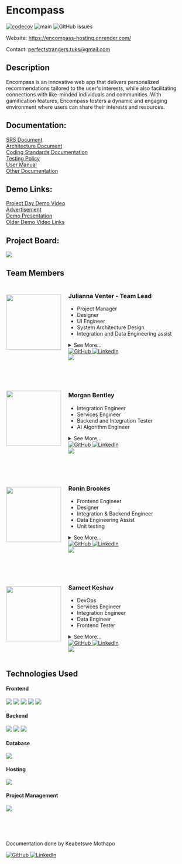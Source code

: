 # Encompass
[![codecov](https://codecov.io/gh/COS301-SE-2023/Encompass/branch/main/graph/badge.svg?token=M20C3A1SU1)](https://codecov.io/gh/COS301-SE-2023/Encompass)
![main](https://github.com/COS301-SE-2023/Encompass/actions/workflows/main-merge.yml/badge.svg?branch=main)
![GitHub issues](https://img.shields.io/github/issues/COS301-SE-2023/Encompass)

Website: https://encompass-hosting.onrender.com/

Contact: perfectstrangers.tuks@gmail.com

## Description
<p>Encompass is an innovative web app that delivers personalized recommendations tailored to the user's interests, while also facilitating connections with like-minded individuals and communities. With gamification features, Encompass fosters a dynamic and engaging environment where users can share their interests and resources.</p>

## Documentation:
<a align="right" href="https://drive.google.com/file/d/1APtsknnYKQY6_gflUPTfb-VH6TGzwRUb/view?usp=sharing">SRS Document</a>
<br>
<a align="right" href="https://drive.google.com/file/d/1MB0E_ytFBPO3GbVtsoHIJZ_IbBZUlwkd/view?usp=sharing">Architecture Document</a>
<br>
<a align="right" href="https://drive.google.com/file/d/1lEO2WbftFDjEmisK-n90togR9gdDQiaq/view?usp=sharing">Coding Standards Documentation</a>
<br>
<a align="right" href="https://drive.google.com/file/d/1e5-LaaWmwpdfZQwC5N7ZTvbHCSD4mkxS/view?usp=sharing">Testing Policy</a>
<br>
<a align="right" href="https://drive.google.com/file/d/1Ri9Btk35lFIhf1fbpfUhWBNri6ilG5gz/view?usp=sharing">User Manual</a>
<br>
<a align="right" href="https://linktr.ee/perfectstrangerstuks">Other Documentation</a>

## Demo Links:
<a align="right" href="https://drive.google.com/file/d/1BG2sd_KgtFObQwJmyqgyXUrNcsnjc8SY/view?usp=sharing">Project Day Demo Video</a>
<br>
<a align="right" href="https://drive.google.com/file/d/155-RJKEekmbvzPL_6OthTz-fw2047Hm2/view?usp=sharing">Advertisement</a>
<br>
<a align="right" href="https://www.canva.com/design/DAFvXSDGAQA/fBYRgl1QAep2CMWBRdXWAw/edit">Demo Presentation</a>
<br>
<a align="right" href="https://linktr.ee/perfectstrangerstuks">Older Demo Video Links<a>

## Project Board:
<a href="https://github.com/orgs/COS301-SE-2023/projects/25" target="_blank">
    <img src="https://skillicons.dev/icons?i=github"/>
</a>
<br>

## Team Members

<div style="display: flex; align-items: center;">
  <img src="https://avatars.githubusercontent.com/u/104779369?v=4" width="150" style="margin-right: 20px;" class="circle-img">
  <div>
    <h3>Julianna Venter - Team Lead</h3>
    <ul>
      <li>Project Manager</li>
      <li>Designer</li>
      <li>UI Engineer</li>
      <li>System Architecture Design</li>
      <li>Integration and Data Engineering assist</li>
    </ul>
    <details>
    <summary>See More...</summary>
    <p>
      I will oversee the design and implementation of the front-end spectrum of the application, leveraging my skillset and experience in web development and angular application development. As someone who is skilled in artistic expression such as sketching, digital art, and painting, I excel in areas of front-end design - prioritising user-friendly, interesting UI/UX design.
      <br><br>
      In addition to my technical skills, I also take up the role of project manager, ensuring effective coordination between all members and managing administration aspects. My past experiences working on many group projects with my team members have equipped me with the necessary skills to deliver quality results on time.
    </p>
    </details>
    <div>
      <a href="https://github.com/Julianna-Venter" target="_blank">
        <img src="https://skillicons.dev/icons?i=github" alt="GitHub">
      </a>
      <a href="https://www.linkedin.com/in/julianna-venter-3b4841232/" target="_blank">
        <img src="https://skillicons.dev/icons?i=linkedin" alt="LinkedIn">
      </a>
       <br>
      <a href="mailto:juliannaventer@gmail.com">
        <img src="https://img.shields.io/badge/gmail-%23DD0031.svg?&style=for-the-badge&logo=gmail&logoColor=white"/>
      </a>
    </div>
  </div>
</div>

<br><br>
<div style="display: flex; align-items: center;">
  <img src="https://user-images.githubusercontent.com/126817281/236040993-d213e57b-6ae3-4b3e-9c6a-72b8dc3f8d2b.jpg" width="150" style="margin-right: 20px;">
  <div>
    <h3>Morgan Bentley</h3>
    <ul>
      <li>Integration Engineer</li>
      <li>Services Engineer</li>
      <li>Backend and Integration Tester</li>
      <li>AI Algorithm Engineer</li>
    </ul>
    <details>
    <summary>See More...</summary>
    <p>
      I will be responsible for the backend Services, integration, and testing of the application. With a background in engineering, I have a solid understanding of engineering principles. Additionally, I have experience in testing and integration with NestJS. Having proficient skills in data structures and algorithms. I am thus ideal for backend Services, quality testing, algorithm efficiency.
    </p>
    </details>
    <div>
      <a href="https://github.com/Morgan-Bentley" target="_blank">
        <img src="https://skillicons.dev/icons?i=github" alt="GitHub">
      </a>
      <a href="https://www.linkedin.com/in/morgan-bentley-0bb21a149/" target="_blank">
        <img src="https://skillicons.dev/icons?i=linkedin" alt="LinkedIn">
      </a>
      <br>
      <a href="mailto:morganbently90@gmail.com">
        <img src="https://img.shields.io/badge/gmail-%23DD0031.svg?&style=for-the-badge&logo=gmail&logoColor=white"/>
      </a>
    </div>
  </div>
</div>

<br><br>
<div style="display: flex; align-items: center;">
  <img src="https://github.com/COS301-SE-2023/Encompass/assets/89075980/9cf0de27-e5cd-4828-b9e8-39df0b4a41c3" width="150" style="margin-right: 20px;">
  <div>
    <h3>Ronin Brookes</h3>
    <ul>
      <li>Frontend Engineer</li>
      <li>Designer</li>
      <li>Integration & Backend Engineer</li>
      <li>Data Engineering Assist</li>
      <li>Unit testing</li>
     </ul>
    <details>
    <summary>See More...</summary>
    <p>
     I'm a passion-focused software engineer with advanced knowledge in the field of human-computer interaction, software modelling and problem solving using software solutions. I am responsible for UI design and implementation. With experience in Angular and Ionic, I can guarantee a fully responsive interface that fits the project requirements, implementing a effective, efficient, and enjoyable user experience. I have hobbies in gaming and game design, and am a loyal consumer of great coffee. I believe passion, ambition, hard work, and dedication persists over any amount of given talent.
    </p>
    </details>
    <div>
      <a href="https://github.com/RoninBrookesTuks" target="_blank">
        <img src="https://skillicons.dev/icons?i=github" alt="GitHub">
      </a>
      <a href="https://www.linkedin.com/in/ronin-brookes/" target="_blank">
        <img src="https://skillicons.dev/icons?i=linkedin" alt="LinkedIn">
      </a>
       <br>
      <a href="mailto:roninbrookes@gmail.com">
        <img src="https://img.shields.io/badge/gmail-%23DD0031.svg?&style=for-the-badge&logo=gmail&logoColor=white"/>
      </a>
    </div>
  </div>
</div>

<br><br>
<div style="display: flex; align-items: center;">
  <img src="https://user-images.githubusercontent.com/105606137/236011909-a6deb24d-d46b-4ae1-8157-3dd9484e1b3c.jpeg" width="150" style="margin-right: 20px;">
  <div>
    <h3>Sameet Keshav</h3>
    <ul>
      <li>DevOps</li>
      <li>Services Engineer</li>
      <li>Integration Engineer</li>
      <li>Data Engineer</li>
      <li>Frontend Tester</li>
    </ul>
    <details>
    <summary>See More...</summary>
    <p>
      I am a Computer Science student with a passion for using technology to solve real-world problems. With experience in programming languages such as Java and C++ as well as knowledge in software engineering and database management, I am equipped with the skills to develop efficient and effective software solutions. I am always seeking opportunities to learn and grow both personally and professionally.
    </p>
    </details>
    <div>
      <a href="https://github.com/SameetKeshav" target="_blank">
        <img src="https://skillicons.dev/icons?i=github" alt="GitHub">
      </a>
      <a href="https://www.linkedin.com/in/sameetkeshav/" target="_blank">
        <img src="https://skillicons.dev/icons?i=linkedin" alt="LinkedIn">
      </a>
      <br>
      <a href="mailto:sameet.keshav1@gmail.com">
        <img src="https://img.shields.io/badge/gmail-%23DD0031.svg?&style=for-the-badge&logo=gmail&logoColor=white"/>
      </a>
    </div>
  </div>
</div>
<br>

## Technologies Used

#### Frontend
<div>
<img src="https://img.shields.io/badge/typescript-%23007ACC.svg?style=for-the-badge&logo=typescript&logoColor=white">
<img src="https://img.shields.io/badge/Angular-DD0031?style=for-the-badge&logo=angular&logoColor=white">
<img src="https://img.shields.io/badge/Ionic-3880FF?style=for-the-badge&logo=ionic&logoColor=white">
<img src="https://img.shields.io/badge/-jest-%23C21325?style=for-the-badge&logo=jest&logoColor=white">
<img src="https://img.shields.io/badge/-cypress-%23E5E5E5?style=for-the-badge&logo=cypress&logoColor=058a5e">
</div>

#### Backend
<div>
<img src="https://img.shields.io/badge/typescript-%23007ACC.svg?style=for-the-badge&logo=typescript&logoColor=white">
<img src="https://img.shields.io/badge/nestjs-e0234e?style=for-the-badge&logo=nestjs&logoColor=white">
<img src="https://img.shields.io/badge/-jest-%23C21325?style=for-the-badge&logo=jest&logoColor=white">
</div>

#### Database
<div>
<img src="https://img.shields.io/badge/MongoDB-%234ea94b.svg?style=for-the-badge&logo=mongodb&logoColor=white">
</div>

#### Hosting
<img src="https://img.shields.io/badge/Render-%46E3B7.svg?style=for-the-badge&logo=render&logoColor=white">

#### Project Management
<div>
  <img src="https://img.shields.io/badge/github-%23121011.svg?style=for-the-badge&logo=github&logoColor=white">
</div>

<br><br><br>
<p>Documentation done by Keabetswe Mothapo</p>
<a href="https://github.com/keamothapo" target="_blank">
  <img src="https://skillicons.dev/icons?i=github" alt="GitHub">
</a>
<a href="https://www.linkedin.com/in/keabetswe-mothapo/" target="_blank">
  <img src="https://skillicons.dev/icons?i=linkedin" alt="LinkedIn">
</a>
